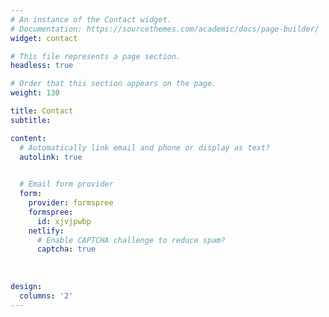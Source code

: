 ```yaml
---
# An instance of the Contact widget.
# Documentation: https://sourcethemes.com/academic/docs/page-builder/
widget: contact

# This file represents a page section.
headless: true

# Order that this section appears on the page.
weight: 130

title: Contact
subtitle:

content:
  # Automatically link email and phone or display as text?
  autolink: true

  
  # Email form provider
  form:
    provider: formspree
    formspree:
      id: xjvjpwbp
    netlify:
      # Enable CAPTCHA challenge to reduce spam?
      captcha: true
      
      
      
design:
  columns: '2'
---
```

